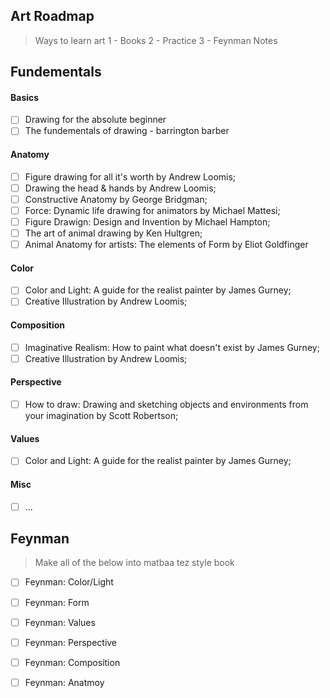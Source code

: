 ## Art Roadmap

> Ways to learn art
> 1 - Books
> 2 - Practice
> 3 - Feynman Notes

## Fundementals

#### Basics

- [ ] Drawing for the absolute beginner
- [ ] The fundementals of drawing - barrington barber

#### Anatomy

- [ ] Figure drawing for all it's worth by Andrew Loomis;
- [ ] Drawing the head & hands by Andrew Loomis;
- [ ] Constructive Anatomy by George Bridgman;
- [ ] Force: Dynamic life drawing for animators by Michael Mattesi;
- [ ] Figure Drawign: Design and Invention by Michael Hampton;
- [ ]  The art of animal drawing by Ken Hultgren;
- [ ] Animal Anatomy for artists: The elements of Form by Eliot Goldfinger

#### Color

- [ ] Color and Light: A guide for the realist painter by James Gurney; 
- [ ] Creative Illustration by Andrew Loomis; 

#### Composition

- [ ] Imaginative Realism: How to paint what doesn't exist by James Gurney;
- [ ] Creative Illustration by Andrew Loomis; 

#### Perspective

- [ ]  How to draw: Drawing and sketching objects and environments from your
imagination by Scott Robertson;

#### Values

- [ ] Color and Light: A guide for the realist painter by James Gurney;

#### Misc

- [ ] ...

## Feynman

> Make all of the below into matbaa tez style book

- [ ] Feynman: Color/Light
- [ ] Feynman: Form
- [ ] Feynman: Values
- [ ] Feynman: Perspective
- [ ] Feynman: Composition
- [ ] Feynman: Anatmoy

